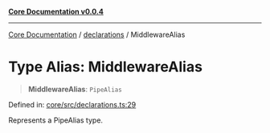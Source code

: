 [**Core Documentation v0.0.4**](../../README.md)

***

[Core Documentation](../../modules.md) / [declarations](../README.md) / MiddlewareAlias

# Type Alias: MiddlewareAlias

> **MiddlewareAlias**: `PipeAlias`

Defined in: [core/src/declarations.ts:29](https://github.com/stonemjs/core/blob/93efe04ef1a71ad6f49c3b315da54d45ace50f23/src/declarations.ts#L29)

Represents a PipeAlias type.
